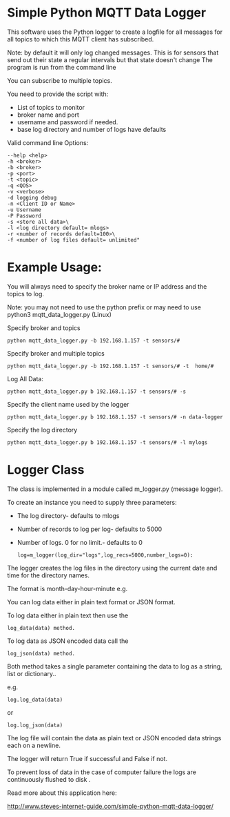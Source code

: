 # Simple Python MQTT Data Logger

This software uses the Python logger to create a logfile
for all messages for all topics to which this MQTT client
has subscribed.

Note: by default it will only log changed messages. This is for sensors 
that send out their state a regular intervals but that state doesn't change
The program is run from the command line

You can subscribe to multiple topics.


You need to provide the script with:

* List of topics to monitor
* broker name and port
* username and password if needed.
* base log directory and number of logs have defaults


Valid command line Options:

	--help <help>
	-h <broker> 
	-b <broker> 
	-p <port>
	-t <topic> 
	-q <QOS>
	-v <verbose>
	-d logging debug 
	-n <Client ID or Name>
	-u Username 
	-P Password
	-s <store all data>\
	-l <log directory default= mlogs> 
	-r <number of records default=100>\
	-f <number of log files default= unlimited"


# Example Usage:

You will always need to specify the broker name or IP address 
and the topics to log.

Note: you may not need to use the python prefix or may 
need to use python3 mqtt_data_logger.py (Linux)

Specify broker and topics 

    python mqtt_data_logger.py -b 192.168.1.157 -t sensors/#

Specify broker and multiple topics

    python mqtt_data_logger.py -b 192.168.1.157 -t sensors/# -t  home/#
	

Log All Data:

    python mqtt_data_logger.py b 192.168.1.157 -t sensors/# -s 

Specify the client name used by the logger

    python mqtt_data_logger.py b 192.168.1.157 -t sensors/# -n data-logger

Specify the log directory

    python mqtt_data_logger.py b 192.168.1.157 -t sensors/# -l mylogs
 
# Logger Class

The class is implemented in a module called m_logger.py (message logger).

To create an instance you need to supply three parameters:

* The log directory- defaults to mlogs
* Number of records to log per log- defaults to 5000
* Number of logs. 0 for no limit.- defaults to 0

      log=m_logger(log_dir="logs",log_recs=5000,number_logs=0):

The logger creates the log files in the directory using the current date and time for the directory names.

The format is month-day-hour-minute e.g.

You can log data either in plain text format or JSON format.

To log data either in plain text then use the

    log_data(data) method.

To log data as JSON encoded data call the

    log_json(data) method.

Both method takes a single parameter containing the data to log as a string, list or dictionary..

e.g.

	log.log_data(data) 

or

	log.log_json(data)

The log file will contain the data as plain text or  JSON encoded data strings each on a newline.

The logger will return True if successful and False if not.

To prevent loss of data in the case of computer failure the logs are continuously flushed to disk .
 
Read more about this application here:
 
http://www.steves-internet-guide.com/simple-python-mqtt-data-logger/
